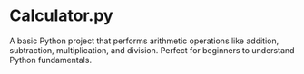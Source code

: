 # Calculator.py
A basic Python project that performs arithmetic operations like addition, subtraction, multiplication, and division. Perfect for beginners to understand Python fundamentals.
